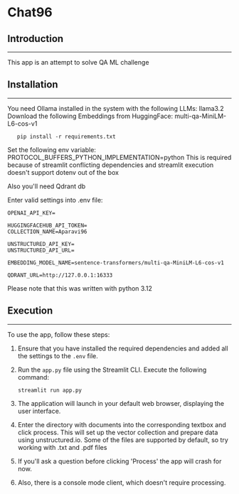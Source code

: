 # Chat96

## Introduction
------------
This app is an attempt to solve QA ML challenge
## Installation
------------

You need Ollama installed in the system with the following LLMs:
llama3.2
Download the following Embeddings from HuggingFace:
multi-qa-MiniLM-L6-cos-v1
```
   pip install -r requirements.txt
   ```
Set the following env variable:
PROTOCOL_BUFFERS_PYTHON_IMPLEMENTATION=python
This is required because of streamlit conflicting dependencies
and streamlit execution doesn't support dotenv out of the box

Also you'll need Qdrant db

Enter valid settings into .env file:
```
OPENAI_API_KEY=

HUGGINGFACEHUB_API_TOKEN=
COLLECTION_NAME=Aparavi96

UNSTRUCTURED_API_KEY=
UNSTRUCTURED_API_URL=

EMBEDDING_MODEL_NAME=sentence-transformers/multi-qa-MiniLM-L6-cos-v1

QDRANT_URL=http://127.0.0.1:16333
```
Please note that this was written with python 3.12

## Execution
-----
To use the app, follow these steps:

1. Ensure that you have installed the required dependencies
and added all the settings to the `.env` file.

2. Run the `app.py` file using the Streamlit CLI. Execute the following command:
   ```
   streamlit run app.py
   ```

3. The application will launch in your default web browser, displaying the user interface.

4. Enter the directory with documents into the corresponding textbox and click process. This will set up the vector collection and prepare data using unstructured.io. Some of the files are supported by default, so try working with .txt and .pdf files
5. If you'll ask a question before clicking 'Process' the app will crash for now. 
6. Also, there is a console mode client, which doesn't require processing.

